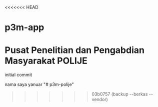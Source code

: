 <<<<<<< HEAD
# p3m-app
Pusat Penelitian dan Pengabdian Masyarakat POLIJE
=======
initial commit

nama saya yanuar
"# p3m-polije" 
>>>>>>> 03b0757 (backup --berkas --vendor)
